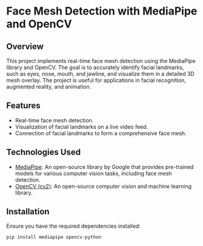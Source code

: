 # Face Mesh Detection with MediaPipe and OpenCV

## Overview

This project implements real-time face mesh detection using the MediaPipe library and OpenCV. The goal is to accurately identify facial landmarks, such as eyes, nose, mouth, and jawline, and visualize them in a detailed 3D mesh overlay. The project is useful for applications in facial recognition, augmented reality, and animation.

## Features

- Real-time face mesh detection.
- Visualization of facial landmarks on a live video feed.
- Connection of facial landmarks to form a comprehensive face mesh.

## Technologies Used

- [MediaPipe](https://mediapipe.dev/): An open-source library by Google that provides pre-trained models for various computer vision tasks, including face mesh detection.
- [OpenCV (cv2)](https://opencv.org/): An open-source computer vision and machine learning library.

## Installation

Ensure you have the required dependencies installed:

```bash
pip install mediapipe opencv-python
